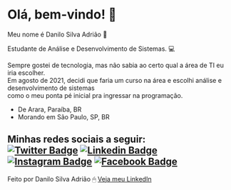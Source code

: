 # Olá, bem-vindo! 👋

Meu nome é Danilo Silva Adrião 🤝

Estudante de Análise e Desenvolvimento de Sistemas. 💻

Sempre gostei de tecnologia, mas não sabia ao certo qual a área de TI eu iria escolher. <br>
Em agosto de 2021, decidi que faria um curso na área e escolhi análise e desenvolvimento de sistemas <br>
como o meu ponta pé inicial pra ingressar na programação.

- De Arara, Paraíba, BR
- Morando em São Paulo, SP, BR

Minhas redes sociais a seguir: <br>
[![Twitter Badge](https://img.shields.io/badge/-Twitter-26a7de?style=white-square&labelColor=E2E2E2&logo=twitter&logoColor=blue&link=https://twitter.com/danilo_s_adriao)](https://twitter.com/danilosadriao)
[![Linkedin Badge](https://img.shields.io/badge/-LinkedIn-0e76a8?style=white-square&logo=Linkedin&logoColor=white&link=https://www.linkedin.com/in/danilosilvaadriao/)](https://www.linkedin.com/in/danilosilvaadriao/)
[![Instagram Badge](https://img.shields.io/badge/-Instagram-3f729b?style=white-square&labelColor=E2E2E2&logo=instagram&logoColor=blue&link=https://www.instagram.com/danilosilvaadriao/)](https://www.instagram.com/danilosilvaadriao/) 
[![Facebook Badge](https://img.shields.io/badge/-Facebook-4e71ba?style=white-square&logo=facebook&logoColor=white&link=https://www.facebook.com/danilosilvaadriao/)](https://www.facebook.com/danilosilvaadriao/)
---
Feito por Danilo Silva Adrião 🖱 [Veja meu LinkedIn](https://www.linkedin.com/in/danilosilvaadriao)
